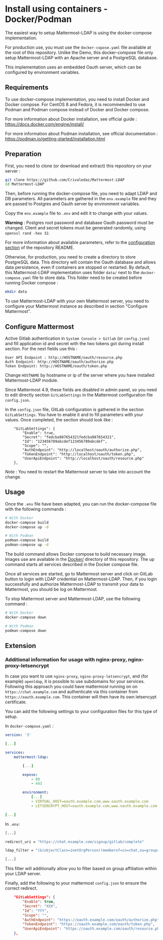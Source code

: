 Install using containers - Docker/Podman
========================================

The easiest way to setup Mattermost-LDAP is using the docker-compose implementation.

For production use, you must use the `docker-copose.yaml` file available at the root of this repository. Unlike the Demo, this docker-compose file only setup Mattermost-LDAP with an Apache server and a PostgreSQL database.

This implementation uses an embedded Oauth server, which can be configured by environment variables.

## Requirements

To use docker-compose implementation, you need to install Docker and Docker compose. For CentOS 8 and Fedora, it is recommended to use Podman and Podman compose instead of Docker and Docker compose.

For more information about Docker installation, see official guide : https://docs.docker.com/engine/install/

For more information about Podman installation, see official documentation : https://podman.io/getting-started/installation.html

## Preparation

First, you need to clone (or download and extract) this repository on your server :
```bash
git clone https://github.com/Crivaledaz/Mattermost-LDAP
cd Mattermost-LDAP
```

Then, before running the docker-compose file, you need to adapt LDAP and DB parameters. All parameters are gathered in the `env.example` file and they are passed to Postgres and Oauth server by environment variables.

Copy the `env.example` file to `.env` and edit it to change with your values.

**Warning** : Postgres root password and database Oauth password must be changed. Client and secret tokens must be generated randomly, using `openssl rand -hex 32`.

For more information about available parameters, refer to the [configuration section](https://github.com/Crivaledaz/Mattermost-LDAP#configuration) of the repository README.

Otherwise, for production, you need to create a directory to store PostgreSQL data. This directory will contain the Oauth database and allows data persistence, even if containers are stopped or restarted. By default, this Mattermost-LDAP implementation uses folder `data/` next to the `docker-compose.yaml` file to store data. This folder need to be created before running Docker compose :
```bash
mkdir data
```

To use Mattermost-LDAP with your own Mattermost server, you need to configure your Mattermost instance as described in section "Configure Mattermost".

## Configure Mattermost

Active Gitlab authentication in `System Console > Gitlab` (or `config.json`) and fill application id and secret with the two tokens got during install section. For the next fields use this :

```
User API Endpoint : http://HOSTNAME/oauth/resource.php
Auth Endpoint: http://HOSTNAME/oauth/authorize.php
Token Endpoint: http://HOSTNAME/oauth/token.php
```

Change `HOSTNAME` by hostname or ip of the server where you have installed Mattermost-LDAP module.

Since Mattermost 4.9, these fields are disabled in admin panel, so you need to edit directly section `GitLabSettings` in the Mattermost configuration file `config.json`.

In the `config.json` file, GitLab configuration is gathered in the section `GitLabSettings`. You have to enable it and to fill parameters with your values. Once completed, the section should look like :

```
    "GitLabSettings": {
        "Enable": true,
        "Secret": "fedcba987654321fedcba987654321",
        "Id": "123456789abcdef123456789abcdef",
        "Scope": "",
        "AuthEndpoint": "http://localhost/oauth/authorize.php",
        "TokenEndpoint": "http://localhost/oauth/token.php",
        "UserApiEndpoint": "http://localhost/oauth/resource.php"
    },
```

*Note* : You need to restart the Mattermost server to take into account the change.

## Usage

Once the `.env` file have been adapted, you can run the docker-compose file with the following commands :
```bash
# With Docker
docker-compose build
docker-compose up -d

# With Podman
podman-compose build
podman-compose up -d
```

The build command allows Docker compose to build necessary image. Images use are available in the [Docker/](Docker) directory of this repository. The up command starts all services described in the Docker compose file.

Once all services are started, go to Mattermost server and click on GitLab button to login with LDAP credential on Mattermost-LDAP. Then, if you login successfully and authorize Mattermost-LDAP to transmit your data to Mattermost, you should be log on Mattermost.

To stop Mattermost server and Mattermost-LDAP, use the following command :
```bash
# With Docker
docker-compose down

# With Podman
podman-compose down
```

## Extension

### Additional information for usage with nginx-proxy, nginx-proxy-letsencrypt

In case you want to use `nginx-proxy`, `nginx-proxy-letsencrypt`, and (for example) `openldap`, it is possible to use subdomains for your services. Following this approach you could have mattermost running on on `https://chat.example.com` and authenticate via this container from `https://oauth.example.com`. This container will then have its own letsencypt certificate.

You can add the following settings to your configuration files for this type of setup.

In `docker-compose.yaml` :
```yaml
version: '3'

[...]

services:
    mattermost-ldap:

        [...]

        expose:
            - 80
            - 443

        environment:
            [...]
            - VIRTUAL_HOST=oauth.example.com,www.oauth.example.com
            - LETSENCRYPT_HOST=oauth.example.com,www.oauth.example.com

[...]
```

In `.env`:
```bash
[...]

redirect_uri = "https://chat.example.com/signup/gitlab/complete"

ldap_filter = "(&(objectClass=inetOrgPerson)(memberof=cn=chat,ou=groups,dc=example,dc=com))"

[...]
```

This filter will additionally allow you to filter based on group affiliation within your LDAP server.

Finally, add the following to your mattermost `config.json` to ensure the correct redirect.

```json
    "GitLabSettings": {
        "Enable": true,
        "Secret": "XXX",
        "Id": "YYY",
        "Scope": "",
        "AuthEndpoint": "https://oauth.example.com/oauth/authorize.php",
        "TokenEndpoint": "https://oauth.example.com/oauth/token.php",
        "UserApiEndpoint": "https://oauth.example.com/oauth/resource.php"
    },
```
